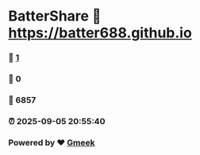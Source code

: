 # BatterShare :link: https://batter688.github.io 
### :page_facing_up: [1](https://batter688.github.io/tag.html) 
### :speech_balloon: 0 
### :hibiscus: 6857 
### :alarm_clock: 2025-09-05 20:55:40 
### Powered by :heart: [Gmeek](https://github.com/Meekdai/Gmeek)
